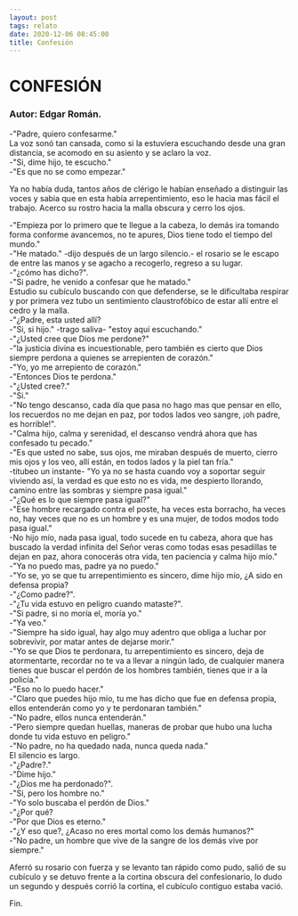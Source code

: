 ```yaml
---
layout: post
tags: relato
date: 2020-12-06 08:45:00
title: Confesión
---
```


# CONFESIÓN

### Autor: Edgar Román.

   -"Padre, quiero confesarme."  
   La voz sonó tan cansada, como si la estuviera escuchando desde una gran
   distancia, se acomodo en su asiento y se aclaro la voz.  
   -"Si, dime hijo, te escucho."  
   -"Es que no se como empezar."
   
   Ya no había duda, tantos años de clérigo le habían enseñado a
   distinguir las voces y sabia que en esta había arrepentimiento, eso le
   hacia mas fácil el trabajo. Acerco su rostro hacia la malla obscura y
   cerro los ojos.
   
   -"Empieza por lo primero que te llegue a la cabeza, lo demás ira
   tomando forma conforme avancemos, no te apures, Dios tiene todo el
   tiempo del mundo."  
   -"He matado." -dijo después de un largo silencio.-
   el rosario se le escapo de entre las manos y se agacho a recogerlo,
   regreso a su lugar.  
   -"¿cómo has dicho?".  
   -"Si padre, he venido a confesar que he matado."  
   Estudio su cubículo buscando con que defenderse, se le dificultaba
   respirar y por primera vez tubo un sentimiento claustrofóbico de estar
   allí entre el cedro y la malla.  
   -"¿Padre, esta usted allí?  
   -"Si, si hijo." -trago saliva- "estoy aquí escuchando."  
   -"¿Usted cree que Dios me perdone?"  
   -"la justicia divina es incuestionable, pero también es cierto que Dios
   siempre perdona a quienes se arrepienten de corazón."  
   -"Yo, yo me arrepiento de corazón."  
   -"Entonces Dios te perdona."  
   -"¿Usted cree?."  
   -"Si."  
   -"No tengo descanso, cada día que pasa no hago mas que pensar en ello,
   los recuerdos no me dejan en paz, por todos lados veo sangre, ¡oh
   padre, es horrible!".  
   -"Calma hijo, calma y serenidad, el descanso vendrá ahora que has
   confesado tu pecado."  
   -"Es que usted no sabe, sus ojos, me miraban después de muerto, cierro
   mis ojos y los veo, allí están, en todos lados y la piel tan fría."  
   -titubeo un instante- "Yo ya no se hasta cuando voy a soportar seguir
   viviendo así, la verdad es que esto no es vida, me despierto llorando,
   camino entre las sombras y siempre pasa igual."  
   -"¿Qué es lo que siempre pasa igual?"  
   -"Ese hombre recargado contra el poste, ha veces esta borracho, ha
   veces no, hay veces que no es un hombre y es una mujer, de todos modos
   todo pasa igual."  
   -No hijo mío, nada pasa igual, todo sucede en tu cabeza, ahora que has
   buscado la verdad infinita del Señor veras como todas esas pesadillas
   te dejan en paz, ahora conocerás otra vida, ten paciencia y calma hijo
   mío."  
   -"Ya no puedo mas, padre ya no puedo."  
   -"Yo se, yo se que tu arrepentimiento es sincero, dime hijo mío, ¿A
   sido en defensa propia?  
   -"¿Como padre?".  
   -"¿Tu vida estuvo en peligro cuando mataste?".  
   -"Si padre, si no moría el, moría yo."  
   -"Ya veo."  
   -"Siempre ha sido igual, hay algo muy adentro que obliga a luchar por
   sobrevivir, por matar antes de dejarse morir."  
   -"Yo se que Dios te perdonara, tu arrepentimiento es sincero, deja de
   atormentarte, recordar no te va a llevar a ningún lado, de cualquier
   manera tienes que buscar el perdón de los hombres también, tienes que
   ir a la policía."  
   -"Eso no lo puedo hacer."  
   -"Claro que puedes hijo mío, tu me has dicho que fue en defensa propia,
   ellos entenderán como yo y te perdonaran también."  
   -"No padre, ellos nunca entenderán."  
   -"Pero siempre quedan huellas, maneras de probar que hubo una lucha
   donde tu vida estuvo en peligro."  
   -"No padre, no ha quedado nada, nunca queda nada."  
   El silencio es largo.  
   -"¿Padre?."  
   -"Dime hijo."  
   -"¿Dios me ha perdonado?".  
   -"Si, pero los hombre no."  
   -"Yo solo buscaba el perdón de Dios."  
   -"¿Por qué?  
   -"Por que Dios es eterno."  
   -"¿Y eso que?, ¿Acaso no eres mortal como los demás humanos?"  
   -"No padre, un hombre que vive de la sangre de los demás vive por
   siempre."
   
   Aferró su rosario con fuerza y se levanto tan rápido como pudo, salió
   de su cubículo y se detuvo frente a la cortina obscura del
   confesionario, lo dudo un segundo y después corrió la cortina, el
   cubículo contiguo estaba vació.
   
   Fin.